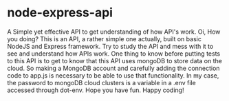 # node-express-api
A Simple yet effective API to get understanding of how API's work.
Oi, How you doing?
This is an API, a rather simple one actually, built on basic NodeJS and Express framework.
Try to study the API and mess with it to see and understand how APIs work.
One thing to know before putting tests to this API is to get to know that this API uses mongoDB to
store data on the cloud. So making a MongoDB account and carefully adding the connection code to app.js is necessary to be able to use that functionality.
In my case, the password to mongoDB cloud clusters is a variable in a .env file accessed through dot-env.
Hope you have fun.
Happy coding!
